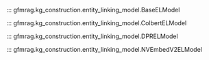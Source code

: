 ::: gfmrag.kg_construction.entity_linking_model.BaseELModel


::: gfmrag.kg_construction.entity_linking_model.ColbertELModel


::: gfmrag.kg_construction.entity_linking_model.DPRELModel


::: gfmrag.kg_construction.entity_linking_model.NVEmbedV2ELModel

